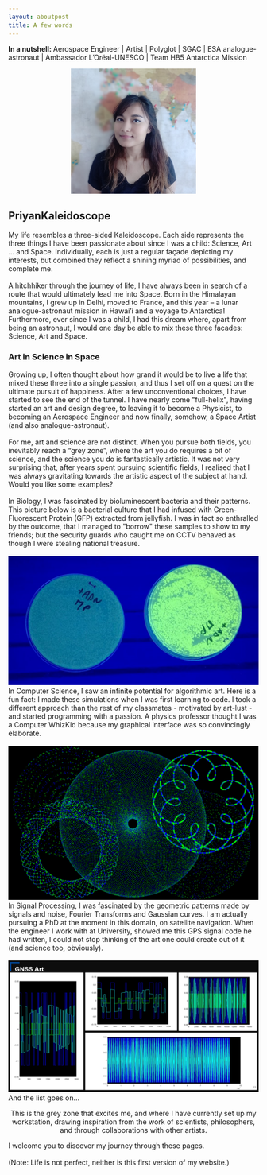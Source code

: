 ```yaml
---
layout: aboutpost
title: A few words
---
```


<p>
	<b>In a nutshell: </b> Aerospace Engineer | Artist | Polyglot | SGAC | ESA analogue-astronaut | Ambassador L’Oréal-UNESCO | Team HB5 Antarctica Mission
</p>

<p align="center">
	<img src="/assets/images/Priyanka-pic.png" style="width: 50%">
</p>

<h2>PriyanKaleidoscope</h2>
<p>
	My life resembles a three-sided Kaleidoscope. Each side represents the three things I have been passionate about since I was a child: Science, Art ... and Space. Individually, each is just a regular façade depicting my interests, but combined they reflect a shining myriad of possibilities, and complete me.
	<br><br>
	A hitchhiker through the journey of life, I have always been in search of a route that would ultimately lead me into Space. Born in the Himalayan mountains, I grew up in Delhi, moved to France, and this year – a lunar analogue-astronaut mission in Hawai’i and a voyage to Antarctica! Furthermore, ever since I was a child, I had this dream where, apart from being an astronaut, I would one day be able to mix these three facades: Science, Art and Space.
</p>

<h3>Art in Science in Space</h3>
<p>
	Growing up, I often thought about how grand it would be to live a life that mixed these three into a single passion, and thus I set off on a quest on the ultimate pursuit of happiness. After a few unconventional choices, I have started to see the end of the tunnel. I have nearly come "full-helix", having started an art and design degree, to leaving it to become a Physicist, to becoming an Aerospace Engineer and now finally, somehow, a Space Artist (and also analogue-astronaut).
	<br><br>
	For me, art and science are not distinct. When you pursue both fields, you inevitably reach a “grey zone”, where the art you do requires a bit of science, and the science you do is fantastically artistic. It was not very surprising that, after years spent pursuing scientific fields, I realised that I was always gravitating towards the artistic aspect of the subject at hand. Would you like some examples?
	<br><br>
	In Biology, I was fascinated by bioluminescent bacteria and their patterns. This picture below is a bacterial culture that I had infused with Green-Fluorescent Protein (GFP) extracted from jellyfish. I was in fact so enthralled by the outcome, that I managed to "borrow" these samples to show to my friends; but the security guards who caught me on CCTV behaved as though I were stealing national treasure.
	<br><br>
	<img src="/assets/images/bacteria.jpg">
	In Computer Science, I saw an infinite potential for algorithmic art. Here is a fun fact: I made these simulations when I was first learning to code. I took a different approach than the rest of my classmates - motivated by art-lust - and started programming with a passion. A physics professor thought I was a Computer WhizKid because my graphical interface was so convincingly elaborate.
	<br><br>
	<img src="/assets/images/hyperart.png">
	In Signal Processing, I was fascinated by the geometric patterns made by signals and noise, Fourier Transforms and Gaussian curves. I am actually pursuing a PhD at the moment in this domain, on satellite navigation. When the engineer I work with at University, showed me this GPS signal code he had written, I could not stop thinking of the art one could create out of it (and science too, obviously).
	<br><br>
	<img src="/assets/images/gnss_art.png">
	And the list goes on...
</p>

<p class="message" align="center">
	This is the grey zone that excites me, and where I have currently set up my workstation, drawing inspiration from the work of scientists, philosophers, and through collaborations with other artists.
</p>

<p>
	I welcome you to discover my journey through these pages.
	<br><br>
	(Note: Life is not perfect, neither is this first version of my website.)	
</p>
